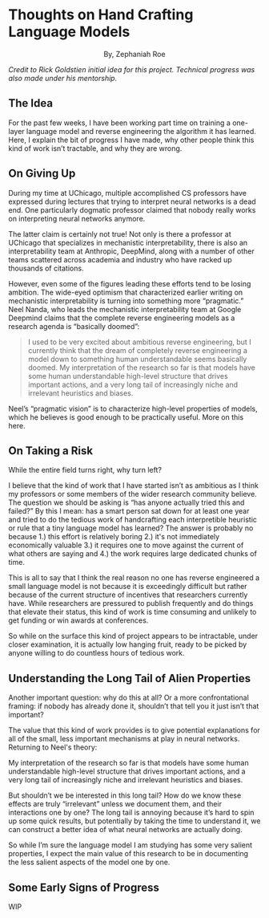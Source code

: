 # Thoughts on Hand Crafting Language Models

<p style="text-align: center">By, Zephaniah Roe</p>

<p><i>Credit to Rick Goldstien initial idea for this project. Technical progress was also made under his mentorship.</i></p>

## The Idea

For the past few weeks, I have been working part time on training a one-layer language model and reverse engineering the algorithm it has learned. Here, I explain the bit of progress I have made, why other people think this kind of work isn’t tractable, and why they are wrong.

## On Giving Up

During my time at UChicago, multiple accomplished CS professors have expressed during lectures that trying to interpret neural networks is a dead end. One particularly dogmatic professor claimed that nobody really works on interpreting neural networks anymore.

The latter claim is certainly not true! Not only is there a professor at UChicago that specializes in mechanistic interpretability, there is also an interpretability team at Anthropic, DeepMind, along with a number of other teams scattered across academia and industry who have racked up thousands of citations.

However, even some of the figures leading these efforts tend to be losing ambition. The wide-eyed optimism that characterized earlier writing on mechanistic interpretability is turning into something more “pragmatic.” Neel Nanda, who leads the mechanistic interpretability team at Google Deepmind claims that the complete reverse engineering models as a research agenda is “basically doomed”:

> I used to be very excited about ambitious reverse engineering, but I currently think that the dream of completely reverse engineering a model down to something human understandable seems basically doomed. My interpretation of the research so far is that models have some human understandable high-level structure that drives important actions, and a very long tail of increasingly niche and irrelevant heuristics and biases.

Neel’s “pragmatic vision” is to characterize high-level properties of models, which he believes is good enough to be practically useful. More on this here.

## On Taking a Risk

While the entire field turns right, why turn left?

I believe that the kind of work that I have started isn’t as ambitious as I think my professors or some members of the wider research community believe. The question we should be asking is “has anyone actually tried this and failed?” By this I mean: has a smart person sat down for at least one year and tried to do the tedious work of handcrafting each interpretible heuristic or rule that a tiny language model has learned? The answer is probably no because 1.) this effort is relatively boring 2.) it's not immediately economically valuable 3.) it requires one to move against the current of what others are saying and 4.) the work requires large dedicated chunks of time.

This is all to say that I think the real reason no one has reverse engineered a small language model is not because it is exceedingly difficult but rather because of the current structure of incentives that researchers currently have. While researchers are pressured to publish frequently and do things that elevate their status, this kind of work is time consuming and unlikely to get funding or win awards at conferences.

So while on the surface this kind of project appears to be intractable, under closer examination, it is actually low hanging fruit, ready to be picked by anyone willing to do countless hours of tedious work.

## Understanding the Long Tail of Alien Properties

Another important question: why do this at all? Or a more confrontational framing: if nobody has already done it, shouldn’t that tell you it just isn’t that important?

The value that this kind of work provides is to give potential explanations for all of the small, less important mechanisms at play in neural networks. Returning to Neel's theory:

My interpretation of the research so far is that models have some human understandable high-level structure that drives important actions, and a very long tail of increasingly niche and irrelevant heuristics and biases.

But shouldn’t we be interested in this long tail? How do we know these effects are truly “irrelevant” unless we document them, and their interactions one by one? The long tail is annoying because it’s hard to spin up some quick results, but potentially by taking the time to understand it, we can construct a better idea of what neural networks are actually doing.

So while I’m sure the language model I am studying has some very salient properties, I expect the main value of this research to be in documenting the less salient aspects of the model one by one.

## Some Early Signs of Progress

WIP

